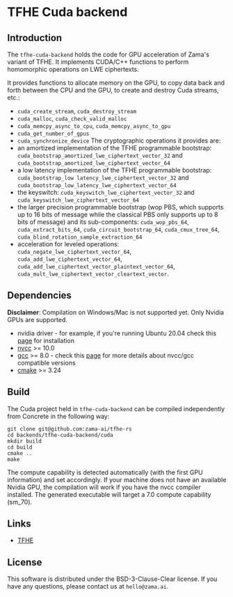 # TFHE Cuda backend

## Introduction

The `tfhe-cuda-backend` holds the code for GPU acceleration of Zama's variant of TFHE.
It implements CUDA/C++ functions to perform homomorphic operations on LWE ciphertexts.

It provides functions to allocate memory on the GPU, to copy data back 
and forth between the CPU and the GPU, to create and destroy Cuda streams, etc.:
- `cuda_create_stream`, `cuda_destroy_stream`
- `cuda_malloc`, `cuda_check_valid_malloc`
- `cuda_memcpy_async_to_cpu`, `cuda_memcpy_async_to_gpu`
- `cuda_get_number_of_gpus`
- `cuda_synchronize_device`
The cryptographic operations it provides are:
- an amortized implementation of the TFHE programmable bootstrap: `cuda_bootstrap_amortized_lwe_ciphertext_vector_32` and `cuda_bootstrap_amortized_lwe_ciphertext_vector_64`
- a low latency implementation of the TFHE programmable bootstrap: `cuda_bootstrap_low latency_lwe_ciphertext_vector_32` and `cuda_bootstrap_low_latency_lwe_ciphertext_vector_64`
- the keyswitch: `cuda_keyswitch_lwe_ciphertext_vector_32` and `cuda_keyswitch_lwe_ciphertext_vector_64`
- the larger precision programmable bootstrap (wop PBS, which supports up to 16 bits of message while the classical PBS only supports up to 8 bits of message) and its sub-components: `cuda_wop_pbs_64`, `cuda_extract_bits_64`, `cuda_circuit_bootstrap_64`, `cuda_cmux_tree_64`, `cuda_blind_rotation_sample_extraction_64`
- acceleration for leveled operations: `cuda_negate_lwe_ciphertext_vector_64`, `cuda_add_lwe_ciphertext_vector_64`, `cuda_add_lwe_ciphertext_vector_plaintext_vector_64`, `cuda_mult_lwe_ciphertext_vector_cleartext_vector`.

## Dependencies

**Disclaimer**: Compilation on Windows/Mac is not supported yet. Only Nvidia GPUs are supported. 

- nvidia driver - for example, if you're running Ubuntu 20.04 check this [page](https://linuxconfig.org/how-to-install-the-nvidia-drivers-on-ubuntu-20-04-focal-fossa-linux) for installation
- [nvcc](https://docs.nvidia.com/cuda/cuda-installation-guide-linux/index.html) >= 10.0
- [gcc](https://gcc.gnu.org/) >= 8.0 - check this [page](https://gist.github.com/ax3l/9489132) for more details about nvcc/gcc compatible versions
- [cmake](https://cmake.org/) >= 3.24

## Build

The Cuda project held in `tfhe-cuda-backend` can be compiled independently from Concrete in the 
following way:
```
git clone git@github.com:zama-ai/tfhe-rs
cd backends/tfhe-cuda-backend/cuda
mkdir build
cd build
cmake ..
make
```
The compute capability is detected automatically (with the first GPU information) and set accordingly.
If your machine does not have an available Nvidia GPU, the compilation will work if you have the nvcc compiler installed. The generated executable will target a 7.0 compute capability (sm_70).

## Links

- [TFHE](https://eprint.iacr.org/2018/421.pdf)

## License

This software is distributed under the BSD-3-Clause-Clear license. If you have any questions,
please contact us at `hello@zama.ai`.
